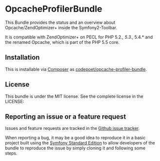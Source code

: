 OpcacheProfilerBundle
=====================

This Bundle provides the status and an overview about Opcache/ZendOptimizer+ inside
the Symfony2-Toolbar.

It is compatible with ZendOptimizer+ on PECL for PHP 5.2.*, 5.3.*, 5.4.* and the
renamed Opcache, which is part of the PHP 5.5 core.

Installation
------------

This is installable via [Composer](https://getcomposer.org/) as [codepoet/opcache-profiler-bundle](https://packagist.org/packages/codepoet/opcache-profiler-bundle).

License
-------

This bundle is under the MIT license. See the complete license in the LICENSE:

Reporting an issue or a feature request
---------------------------------------

Issues and feature requests are tracked in the [Github issue tracker](https://github.com/benbender/OpcacheProfilerBundle/issues).

When reporting a bug, it may be a good idea to reproduce it in a basic project
built using the [Symfony Standard Edition](https://github.com/symfony/symfony-standard)
to allow developers of the bundle to reproduce the issue by simply cloning it
and following some steps.
